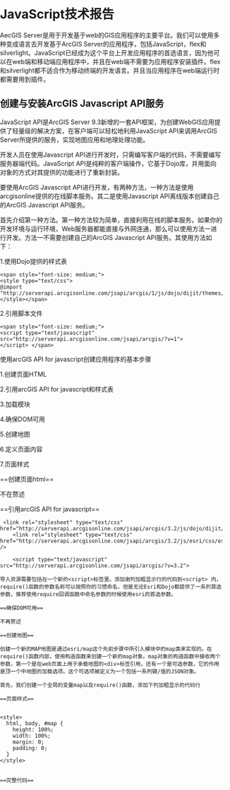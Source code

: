  #               JavaScript技术报告
   AecGIS Server是用于开发基于web的GIS应用程序的主要平台。我们可以使用多种变成语言去开发基于ArcGIS Server的应用程序，包括JavaScript，flex和silverlight。JavaScript已经成为这个平台上开发应用程序的首选语言，因为他可以在web端和移动端应用程序中，并且在web端不需要为应用程序安装插件。flex和silverlight都不适合作为移动终端的开发语言。并且当应用程序在web端运行时都需要用到插件。
##    创建与安装ArcGIS Javascript API服务
JavaScript API是ArcGIS Server 9.3新增的一套API框架，为创建WebGIS应用提供了轻量级的解决方案，在客户端可以轻松地利用JavaScript API来调用ArcGIS Server所提供的服务，实现地图应用和地理处理功能。 

  开发人员在使用Javascript API进行开发时，只需编写客户端的代码，不需要编写服务器端代码。JavaScript API是纯粹的客户端操作，它基于Dojo库，并用面向对象的方式对其提供的功能进行了重新封装。 

 要使用ArcGIS Javascript API进行开发，有两种方法，一种方法是使用arcgisonline提供的在线脚本服务。其二是使用Javascript API离线版本创建自己的ArcGIS Javascript API服务。 

首先介绍第一种方法。第一种方法较为简单，直接利用在线的脚本服务。如果你的开发环境与运行环境，Web服务器都能直接与外网连通，那么可以使用方法一进行开发。方法一不需要创建自己的ArcGIS Javascript API服务。其使用方法如下：

  1.使用Dojo提供的样式表

```
<span style="font-size: medium;">  
<style type="text/css">
@import "http://serverapi.arcgisonline.com/jsapi/arcgis/1/js/dojo/dijit/themes/tundra/tundra.css";</style></span>
```
2.引用脚本文件


```
<span style="font-size: medium;"> 
<script type="text/javascript" src="http://serverapi.arcgisonline.com/jsapi/arcgis/?v=1"> 
</script> </span>
```
使用arcGIS API for javascript创建应用程序的基本步骤

1.创建页面HTML

2.引用arcGIS API for javascript和样式表

3.加载模块

4.确保DOM可用

5.创建地图

6.定义页面内容

7.页面样式

==创建页面html==

不在赘述

==引用arcGIS API for javascript==


```
 <link rel="stylesheet" type="text/css" href="http://serverapi.arcgisonline.com/jsapi/arcgis/3.2/js/dojo/dijit/themes/claro/claro.css">  
    <link rel="stylesheet" type="text/css" href="http://serverapi.arcgisonline.com/jsapi/arcgis/3.2/js/esri/css/esri.css" />  
  
    <script type="text/javascript" src="http://serverapi.arcgisonline.com/jsapi/arcgis/?v=3.2">
```
<script>标签加载的是arcGIS API for JavaScript 这个版本是3.2 <link>标签加载的是esri.css这个ESRI工具和组件的特定样式。
arcGIS API for JavaScript是建立在DojoJavaScript框架上的。Dojo包括Claro,Tundra,soria,Nihilo这四个预先定义的主题，他们用哦关于控制添加到应用程序中的用户界面工具的外观样式。

下面代码引用了Claro主题样式
```
<link rel = "stylesheet" href="http://js.arcgis/com.3.7/js/dojo/dijit/themes/claro/claro.css">
```
其他样式可以参考下列示例代码进行应用。如果你添加DOJO用户界面组件（Dijits）,你需要通过加载期中的一种样式在控制组件的外观

```
<link rel = "stylesheet" href="http://js.arcgis/com.3.7/js/dojo/dijit/themes/tundra/tundra.css">
```

```
<link rel = "stylesheet" href="http://js.arcgis/com.3.7/js/dojo/dijit/themes/soria/soria.css">
```

```
<link rel = "stylesheet" href="http://js.arcgis/com.3.7/js/dojo/dijit/themes/Nihilo/Nihilo.css">
```

==加载模块==

在创建地图对象之前，必须首先通过使用一个名为require()的函数来完成对地图资源的引用。

在web页面中使用require()函数来导入资源是，arcGIS API for javascript提供了很多资源，其中包括esri/map这个在创建地图或者使用geometry graphic和symbols之前必须用到的资源。一旦提供了资源的引用，你就可以使用map()来构造函数创建地图。

```
<script>
   dojo.require("esri.map");
   
   function init(){
       var map = new seri.map("mapDiv",{
           center:[-56.049,38.485],
           zoom:3,
           basemap:"streets"
       });
   }
</script>

```
导入资源需要包括在一个新的<script>标签里。添加谢列加粗显示行的代码到<script> 内，require()函数的参数名称可以按照你的习惯命名，但是无论Esri和Dojo都提供了一系列首选参数，推荐使用require回调函数中命名参数的时候使用esri的首选参数。

```
<script>
   require(["esri/map","dojo/domReady!"],function(Map){
       
   });
</script>
```
==确保DOM可用==

不再赘述

==创建地图==

创建一个新的MAP地图是通过esri/map这个先前步骤中所引入模块中的map类来实现的。在require()函数内部，使用构造函数来创建一个新的map对象。map对象的构造函数中接收两个参数，第一个是在web页面上用于承载地图的<div>标签引用，还有一个是可选参数，它的作用是顶一个中地图的加载选项。这个可选项被定义为一个包括一系列键/值的JSON对象。

首先，我们创建一个全局的变量map以及require()函数，添加下列加粗显示的代码行

```
<script>
   var map；
   require(["esri/map","dojo/domReady!"],function(Map){
       
   });
</script>

```
==页面样式==


```
    <style>
      html, body, #map {
        height: 100%;
        width: 100%;
        margin: 0;
        padding: 0;
      }    
    </style>
```

==完整代码==


```
<!DOCTYPE html>
<html>
  <head>
    <meta http-equiv="Content-Type" content="text/html; charset=utf-8">
    <meta http-equiv="X-UA-Compatible" content="IE=7, IE=9, IE=10">
    <meta name="viewport" content="initial-scale=1, maximum-scale=1,user-scalable=no"/>
    <title>Simple Map</title>
    <link rel="stylesheet" href="http://js.arcgis.com/3.7/js/esri/css/esri.css">
	<link rel="stylesheet" href="http://js.arcgis.com/3.7/js/dojo/dijit/themes/claro/claro.css">
    <style>
      html, body, #map {
        height: 100%;
        width: 100%;
        margin: 0;
        padding: 0;
      }    
    </style>
    <script src="http://js.arcgis.com/3.7/"></script>
    <script>
      var map;

      require(["esri/map", "dojo/domReady!"], function(Map) {
        map = new Map("map", {
          basemap: "topo",
          center: [-122.45,37.75], // long, lat
          zoom: 13,
          sliderStyle: "small"
        });
      });
    </script>
  </head>

  <body class="claro">
    <div id="map"></div>
  </body>
</html>

```


没有数据图层的地图就像是空白的画板。添加到地图中的数据图层让其有意义并未分析奠定了基础。提供数据图层添加到地图中主要哦有哦动态地图服务图层和切片地图服务图层。

使用ARCGIS中的图层类，可以引用宿主在ARCGIS server和其他地图服务器中的地图服务。所有的图层类继承自layer这个基类。

==添加特征图层==

arcgis提供特征图层来操作个护短图形特征。featurelayer对象继承自graphicslayer对象，但是他还可以提供额外的功能，比如执行查询和选择以及支持定义的表达式。数据从arcgis流向浏览器极大地减少了其往返服务器的时间，从而改善应用程序的性能。
增加多个图形图层到地图。一个图形图层显示国家，另一个显示城市。在一个地图中有多个图形图层的能力是在ArcGIS JavaScript API v1.4增加的。

从蓝色的城市点分隔灰色的区县多边形使图形易于管理。例如，如果仅仅想要删除城市，仅需删除有这个城市点的图形图层。如果城市和区县在同一个图形图层里，就不得不写一些额外的代码来探测城市图层并且删除它们。

注意如果单击一个重叠的图形区域，仅仅上层的图形响应单击事件。


==创建featurelayer对象==

```
  var olderStates = new FeatureLayer("http://sampleserver1.arcgisonline.com/ArcGIS/rest/services/Demographics/ESRI_Census_USA/MapServer/5", {
		    mode: FeatureLayer.MODE_SNAPSHOT,
		    outFields: ["STATE_NAME", "MED_AGE", "MED_AGE_M", "MED_AGE_F"]
		  });
```
==可选构造函数参数==
featurelayer对象除了接受来自地图服务或者特征服务这个必须图层作为第一个参数之外，还可以传递一个用于定义各项选项的json对象到构造参数中。许多种类的选项都可以被传递到构造函数中。outfields属性用来限制featurelayer对象返回的字段。

```
var earthquakes = 
featurelayer("http://service.esri.com/ARCgis/rest/
service.earthquakes/since_1970/mapserver/0",
{mode:featurelayer.MODE_shapshot,
outFields:["magnitude"],refreshinterval：5})
```

refreshinterval属性定义多长时间刷新图层。


==特征图层渲染==

arcgis中有五种不同的渲染器，分别是simplerenderer ClassBreaksRenderer,UniqueValueRenderer,DotDensityRenderer,temporalRenderer

首先创建渲染器实例。

```
 var renderer = new esri.renderer.UniqueValueRenderer(defaultSymbol, "SUB_REGION");
 
```

```
renderer.addValue("Pacific", new esri.symbol.SimpleFillSymbol().setColor(new dojo.Color([255,0,0,0.5])));
        renderer.addValue("Mtn", new esri.symbol.SimpleFillSymbol().setColor(new dojo.Color([0,255,0,0.5])));
        renderer.addValue("N Eng", new esri.symbol.SimpleFillSymbol().setColor(new dojo.Color([0,0,255,0.5])));
        renderer.addValue("S Atl", new esri.symbol.SimpleFillSymbol().setColor(new dojo.Color([255,0,255,0.5])));
```

以上是关于ArcGIS API for JAVASCRIPT的部分应用。





31401344
王锦辉


